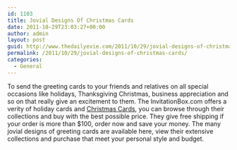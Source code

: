 ```yaml
---
id: 1103
title: Jovial Designs Of Christmas Cards
date: 2011-10-29T23:03:27+00:00
author: admin
layout: post
guid: http://www.thedailyevie.com/2011/10/29/jovial-designs-of-christmas-cards/
permalink: /2011/10/29/jovial-designs-of-christmas-cards/
categories:
  - General
---
```

To send the greeting cards to your friends and relatives on all special occasions like holidays, Thanksgiving Christmas, business appreciation and so on that really give an excitement to them. The InvitationBox.com offers a verity of holiday cards and [Christmas Cards](http://www.invitationbox.com/christmascards.html), you can browse through their collections and buy with the best possible price. They give free shipping if your order is more than $100, order now and save your money. The many jovial designs of greeting cards are available here, view their extensive collections and purchase that meet your personal style and budget.